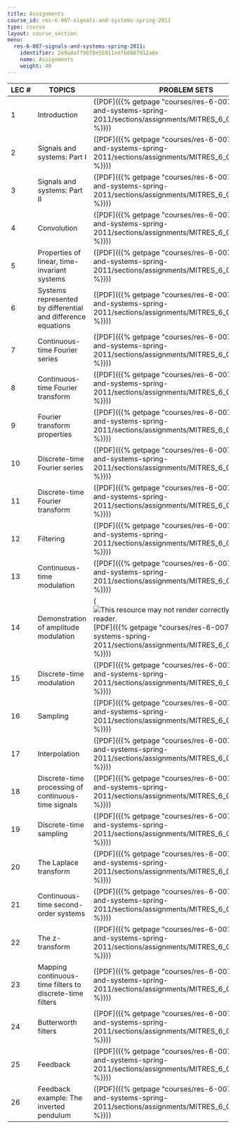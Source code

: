```yaml
---
title: Assignments
course_id: res-6-007-signals-and-systems-spring-2011
type: course
layout: course_section
menu:
  res-6-007-signals-and-systems-spring-2011:
    identifier: 2e9a8aff96f8e55911edfb8887012a8e
    name: Assignments
    weight: 40
---
```

| LEC # | TOPICS | PROBLEM SETS | SOLUTIONS |
| --- | --- | --- | --- |
| 1 | Introduction | ([PDF]({{% getpage "courses/res-6-007-signals-and-systems-spring-2011/sections/assignments/MITRES_6_007S11_hw01" %}})) | ([PDF]({{% getpage "courses/res-6-007-signals-and-systems-spring-2011/sections/assignments/MITRES_6_007S11_hw01_sol" %}})) |
| 2 | Signals and systems: Part I | ([PDF]({{% getpage "courses/res-6-007-signals-and-systems-spring-2011/sections/assignments/MITRES_6_007S11_hw02" %}})) | ([PDF]({{% getpage "courses/res-6-007-signals-and-systems-spring-2011/sections/assignments/MITRES_6_007S11_hw02_sol" %}})) |
| 3 | Signals and systems: Part II | ([PDF]({{% getpage "courses/res-6-007-signals-and-systems-spring-2011/sections/assignments/MITRES_6_007S11_hw03" %}})) | ([PDF]({{% getpage "courses/res-6-007-signals-and-systems-spring-2011/sections/assignments/MITRES_6_007S11_hw03_sol" %}})) |
| 4 | Convolution | ([PDF]({{% getpage "courses/res-6-007-signals-and-systems-spring-2011/sections/assignments/MITRES_6_007S11_hw04" %}})) | ([PDF]({{% getpage "courses/res-6-007-signals-and-systems-spring-2011/sections/assignments/MITRES_6_007S11_hw04_sol" %}})) |
| 5 | Properties of linear, time-invariant systems | ([PDF]({{% getpage "courses/res-6-007-signals-and-systems-spring-2011/sections/assignments/MITRES_6_007S11_hw05" %}})) | ([PDF]({{% getpage "courses/res-6-007-signals-and-systems-spring-2011/sections/assignments/MITRES_6_007S11_hw05_sol" %}})) |
| 6 | Systems represented by differential and difference equations | ([PDF]({{% getpage "courses/res-6-007-signals-and-systems-spring-2011/sections/assignments/MITRES_6_007S11_hw06" %}})) | ([PDF]({{% getpage "courses/res-6-007-signals-and-systems-spring-2011/sections/assignments/MITRES_6_007S11_hw06_sol" %}})) |
| 7 | Continuous-time Fourier series | ([PDF]({{% getpage "courses/res-6-007-signals-and-systems-spring-2011/sections/assignments/MITRES_6_007S11_hw07" %}})) | ([PDF]({{% getpage "courses/res-6-007-signals-and-systems-spring-2011/sections/assignments/MITRES_6_007S11_hw07_sol" %}})) |
| 8 | Continuous-time Fourier transform | ([PDF]({{% getpage "courses/res-6-007-signals-and-systems-spring-2011/sections/assignments/MITRES_6_007S11_hw08" %}})) | ([PDF]({{% getpage "courses/res-6-007-signals-and-systems-spring-2011/sections/assignments/MITRES_6_007S11_hw08_sol" %}})) |
| 9 | Fourier transform properties | ([PDF]({{% getpage "courses/res-6-007-signals-and-systems-spring-2011/sections/assignments/MITRES_6_007S11_hw09" %}})) | ([PDF]({{% getpage "courses/res-6-007-signals-and-systems-spring-2011/sections/assignments/MITRES_6_007S11_hw09_sol" %}})) |
| 10 | Discrete-time Fourier series | ([PDF]({{% getpage "courses/res-6-007-signals-and-systems-spring-2011/sections/assignments/MITRES_6_007S11_hw10" %}})) | ([PDF]({{% getpage "courses/res-6-007-signals-and-systems-spring-2011/sections/assignments/MITRES_6_007S11_hw10_sol" %}})) |
| 11 | Discrete-time Fourier transform | ([PDF]({{% getpage "courses/res-6-007-signals-and-systems-spring-2011/sections/assignments/MITRES_6_007S11_hw11" %}})) | ([PDF]({{% getpage "courses/res-6-007-signals-and-systems-spring-2011/sections/assignments/MITRES_6_007S11_hw11_sol" %}})) |
| 12 | Filtering | ([PDF]({{% getpage "courses/res-6-007-signals-and-systems-spring-2011/sections/assignments/MITRES_6_007S11_hw12" %}})) | ([PDF]({{% getpage "courses/res-6-007-signals-and-systems-spring-2011/sections/assignments/MITRES_6_007S11_hw12_sol" %}})) |
| 13 | Continuous-time modulation | ([PDF]({{% getpage "courses/res-6-007-signals-and-systems-spring-2011/sections/assignments/MITRES_6_007S11_hw13" %}})) | ([PDF]({{% getpage "courses/res-6-007-signals-and-systems-spring-2011/sections/assignments/MITRES_6_007S11_hw13_sol" %}})) |
| 14 | Demonstration of amplitude modulation | (![This resource may not render correctly in a screen reader.](/images/inacessible.gif)[PDF]({{% getpage "courses/res-6-007-signals-and-systems-spring-2011/sections/assignments/MITRES_6_007S11_hw14" %}})) | (![This resource may not render correctly in a screen reader.](/images/inacessible.gif)[PDF]({{% getpage "courses/res-6-007-signals-and-systems-spring-2011/sections/assignments/MITRES_6_007S11_hw14_sol" %}})) |
| 15 | Discrete-time modulation | ([PDF]({{% getpage "courses/res-6-007-signals-and-systems-spring-2011/sections/assignments/MITRES_6_007S11_hw15" %}})) | ([PDF]({{% getpage "courses/res-6-007-signals-and-systems-spring-2011/sections/assignments/MITRES_6_007S11_hw15_sol" %}})) |
| 16 | Sampling | ([PDF]({{% getpage "courses/res-6-007-signals-and-systems-spring-2011/sections/assignments/MITRES_6_007S11_hw16" %}})) | ([PDF]({{% getpage "courses/res-6-007-signals-and-systems-spring-2011/sections/assignments/MITRES_6_007S11_hw16_sol" %}})) |
| 17 | Interpolation | ([PDF]({{% getpage "courses/res-6-007-signals-and-systems-spring-2011/sections/assignments/MITRES_6_007S11_hw17" %}})) | ([PDF]({{% getpage "courses/res-6-007-signals-and-systems-spring-2011/sections/assignments/MITRES_6_007S11_hw17_sol" %}})) |
| 18 | Discrete-time processing of continuous-time signals | ([PDF]({{% getpage "courses/res-6-007-signals-and-systems-spring-2011/sections/assignments/MITRES_6_007S11_hw18" %}})) | ([PDF]({{% getpage "courses/res-6-007-signals-and-systems-spring-2011/sections/assignments/MITRES_6_007S11_hw18_sol" %}})) |
| 19 | Discrete-time sampling | ([PDF]({{% getpage "courses/res-6-007-signals-and-systems-spring-2011/sections/assignments/MITRES_6_007S11_hw19" %}})) | ([PDF]({{% getpage "courses/res-6-007-signals-and-systems-spring-2011/sections/assignments/MITRES_6_007S11_hw19_sol" %}})) |
| 20 | The Laplace transform | ([PDF]({{% getpage "courses/res-6-007-signals-and-systems-spring-2011/sections/assignments/MITRES_6_007S11_hw20" %}})) | ([PDF]({{% getpage "courses/res-6-007-signals-and-systems-spring-2011/sections/assignments/MITRES_6_007S11_hw20_sol" %}})) |
| 21 | Continuous-time second-order systems | ([PDF]({{% getpage "courses/res-6-007-signals-and-systems-spring-2011/sections/assignments/MITRES_6_007S11_hw21" %}})) | ([PDF]({{% getpage "courses/res-6-007-signals-and-systems-spring-2011/sections/assignments/MITRES_6_007S11_hw21_sol" %}})) |
| 22 | The z-transform | ([PDF]({{% getpage "courses/res-6-007-signals-and-systems-spring-2011/sections/assignments/MITRES_6_007S11_hw22" %}})) | ([PDF]({{% getpage "courses/res-6-007-signals-and-systems-spring-2011/sections/assignments/MITRES_6_007S11_hw22_sol" %}})) |
| 23 | Mapping continuous-time filters to discrete-time filters | ([PDF]({{% getpage "courses/res-6-007-signals-and-systems-spring-2011/sections/assignments/MITRES_6_007S11_hw23" %}})) | ([PDF]({{% getpage "courses/res-6-007-signals-and-systems-spring-2011/sections/assignments/MITRES_6_007S11_hw23_sol" %}})) |
| 24 | Butterworth filters | ([PDF]({{% getpage "courses/res-6-007-signals-and-systems-spring-2011/sections/assignments/MITRES_6_007S11_hw24" %}})) | ([PDF]({{% getpage "courses/res-6-007-signals-and-systems-spring-2011/sections/assignments/MITRES_6_007S11_hw24_sol" %}})) |
| 25 | Feedback | ([PDF]({{% getpage "courses/res-6-007-signals-and-systems-spring-2011/sections/assignments/MITRES_6_007S11_hw25" %}})) | ([PDF]({{% getpage "courses/res-6-007-signals-and-systems-spring-2011/sections/assignments/MITRES_6_007S11_hw25_sol" %}})) |
| 26 | Feedback example: The inverted pendulum | ([PDF]({{% getpage "courses/res-6-007-signals-and-systems-spring-2011/sections/assignments/MITRES_6_007S11_hw26" %}})) | ([PDF]({{% getpage "courses/res-6-007-signals-and-systems-spring-2011/sections/assignments/MITRES_6_007S11_hw26_sol" %}}))